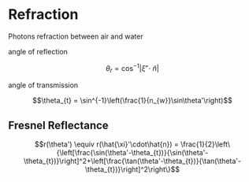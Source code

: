 # Refraction 

Photons refraction between air and water 

angle of reflection 
```math
\theta_{r} = \cos^{-1}|\hat{\xi}'\cdot\hat{n}|
```
angle of transmission
```math
\theta_{t} = \sin^{-1}\left(\frac{1}{n_{w}}\sin\theta'\right)
```

## Fresnel Reflectance 

```math
r(\theta') \equiv r(\hat{\xi}'\cdot\hat{n}) = \frac{1}{2}\left\{\left[\frac{\sin(\theta'-\theta_{t})}{\sin(\theta'-\theta_{t})}\right]^2+\left[\frac{\tan(\theta'-\theta_{t})}{\tan(\theta'-\theta_{t})}\right]^2\right\}
```